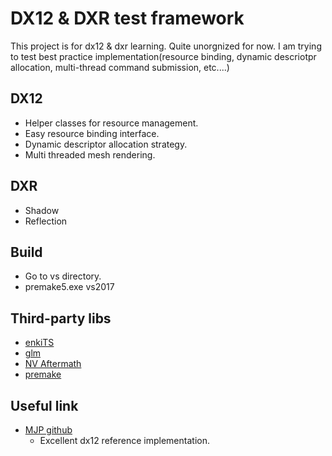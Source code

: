 # DX12 & DXR test framework
This project is for dx12 & dxr learning. Quite  unorgnized for now. I am trying to test best practice implementation(resource binding, dynamic descriotpr allocation, multi-thread command submission, etc....)

## DX12
* Helper classes for resource management.
* Easy resource binding interface.
* Dynamic descriptor allocation strategy.
* Multi threaded mesh rendering.

## DXR
* Shadow
* Reflection

## Build
* Go to vs directory.
* premake5.exe vs2017

## Third-party libs
* [enkiTS](https://github.com/dougbinks/enkiTS)
* [glm](https://glm.g-truc.net/0.9.9/index.html)
* [NV Aftermath](https://developer.nvidia.com/nvidia-aftermath)
* [premake](https://premake.github.io/)
## Useful link
* [MJP github](https://github.com/TheRealMJP)
	* Excellent dx12 reference implementation.